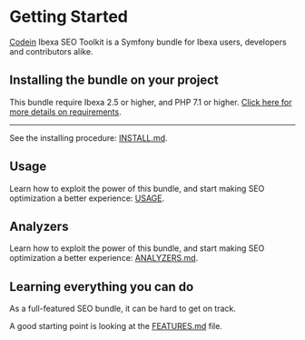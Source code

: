 # Getting Started

[Codein](https://www.codein.fr) Ibexa SEO Toolkit is a Symfony bundle for Ibexa users, developers and contributors alike.

## Installing the bundle on your project

This bundle require Ibexa 2.5 or higher, and PHP 7.1 or higher.
[Click here for more details on requirements](REQUIREMENTS.md).

____

See the installing procedure: [INSTALL.md](INSTALL.md).

## Usage

Learn how to exploit the power of this bundle, and start making SEO optimization a better experience: [USAGE](./usage).

## Analyzers

Learn how to exploit the power of this bundle, and start making SEO optimization a better experience: [ANALYZERS.md](ANALYZERS.md).

## Learning everything you can do

As a full-featured SEO bundle, it can be hard to get on track.

A good starting point is looking at the [FEATURES.md](FEATURES.md) file.
